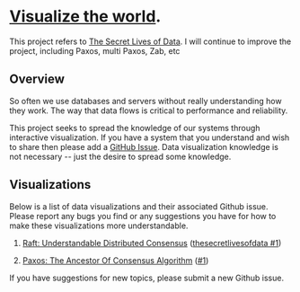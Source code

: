 [Visualize the world](http://visual.ofcoder.com).
========================
This project refers to [The Secret Lives of Data](https://github.com/benbjohnson/thesecretlivesofdata).
I will continue to improve the project, including Paxos, multi Paxos, Zab, etc

## Overview

So often we use databases and servers without really understanding how they work.
The way that data flows is critical to performance and reliability.

This project seeks to spread the knowledge of our systems through interactive visualization.
If you have a system that you understand and wish to share then please add a [GitHub Issue](https://github.com/shihuili1218/visual/issues).
Data visualization knowledge is not necessary -- just the desire to spread some knowledge.


## Visualizations

Below is a list of data visualizations and their associated Github issue.
Please report any bugs you find or any suggestions you have for how to make these visualizations more understandable.

1. [Raft: Understandable Distributed Consensus](http://visual.ofcoder.com/raft) ([thesecretlivesofdata #1](https://github.com/benbjohnson/thesecretlivesofdata/issues/1))

2. [Paxos: The Ancestor Of Consensus Algorithm](http://visual.ofcoder.com/paxos) ([#1](https://github.com/shihuili1218/visual/issues/1))
   
If you have suggestions for new topics, please submit a new Github issue.
